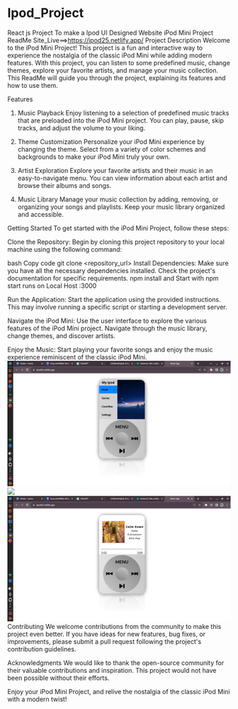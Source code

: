 # Ipod_Project
React js Project To make a Ipod UI Designed Website
iPod Mini Project ReadMe
Site_Live==>https://ipod25.netlify.app/
Project Description
Welcome to the iPod Mini Project! This project is a fun and interactive way to experience the nostalgia of the classic iPod Mini while adding modern features. With this project, you can listen to some predefined music, change themes, explore your favorite artists, and manage your music collection. This ReadMe will guide you through the project, explaining its features and how to use them.

Features
1. Music Playback
Enjoy listening to a selection of predefined music tracks that are preloaded into the iPod Mini project. You can play, pause, skip tracks, and adjust the volume to your liking.

2. Theme Customization
Personalize your iPod Mini experience by changing the theme. Select from a variety of color schemes and backgrounds to make your iPod Mini truly your own.

3. Artist Exploration
Explore your favorite artists and their music in an easy-to-navigate menu. You can view information about each artist and browse their albums and songs.

4. Music Library
Manage your music collection by adding, removing, or organizing your songs and playlists. Keep your music library organized and accessible.

Getting Started
To get started with the iPod Mini Project, follow these steps:

Clone the Repository: Begin by cloning this project repository to your local machine using the following command:

bash
Copy code
git clone <repository_url>
Install Dependencies: Make sure you have all the necessary dependencies installed. Check the project's documentation for specific requirements.
npm install and Start with npm start 
runs on Local Host :3000

Run the Application: Start the application using the provided instructions. This may involve running a specific script or starting a development server.

Navigate the iPod Mini: Use the user interface to explore the various features of the iPod Mini project. Navigate through the music library, change themes, and discover artists.

Enjoy the Music: Start playing your favorite songs and enjoy the music experience reminiscent of the classic iPod Mini.
<br/>
<img src="https://github.com/125Akash/Ipod_Project/blob/main/Screenshot_2023-09-08_11_13_18.png"/>
<br/>
<img src="ttps://github.com/125Akash/Ipod_Project/blob/main/Screenshot_2023-09-08_11_13_30.png"/>
<br/>
<img src="https://github.com/125Akash/Ipod_Project/blob/main/Screenshot_2023-09-08_11_13_43.png"/>
Contributing
We welcome contributions from the community to make this project even better. If you have ideas for new features, bug fixes, or improvements, please submit a pull request following the project's contribution guidelines.


Acknowledgments
We would like to thank the open-source community for their valuable contributions and inspiration. This project would not have been possible without their efforts.

Enjoy your iPod Mini Project, and relive the nostalgia of the classic iPod Mini with a modern twist!
